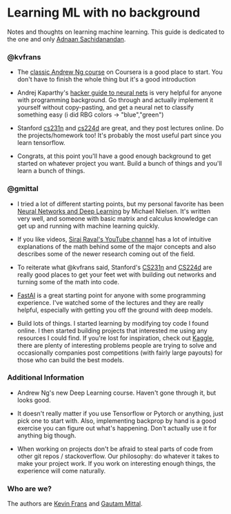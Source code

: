 # Learning ML with no background
Notes and thoughts on learning machine learning. This guide is dedicated to the one and only [Adnaan Sachidanandan](https://github.com/adnaans).

### @kvfrans
- The [classic Andrew Ng course](https://www.coursera.org/learn/machine-learning) on Coursera is a good place to start. You don't have to finish the whole thing but it's a good introduction

- Andrej Kaparthy's [hacker guide to neural nets](http://karpathy.github.io/neuralnets/) is very helpful for anyone with programming background. Go through and actually implement it yourself without copy-pasting, and get a neural net to classify something easy (i did RBG colors -> "blue","green")

- Stanford [cs231n](http://cs231n.stanford.edu/) and [cs224d](http://cs224d.stanford.edu/) are great, and they post lectures online. Do the projects/homework too! It's probably the most useful part since you learn tensorflow.

- Congrats, at this point you'll have a good enough background to get started on whatever project you want. Build a bunch of things and you'll learn a bunch of things.

### @gmittal
- I tried a lot of different starting points, but my personal favorite has been [Neural Networks and Deep Learning](http://neuralnetworksanddeeplearning.com/index.html) by Michael Nielsen. It's written very well, and someone with basic matrix and calculus knowledge can get up and running with machine learning quickly.

- If you like videos, [Siraj Raval's YouTube channel](https://www.youtube.com/channel/UCWN3xxRkmTPmbKwht9FuE5A) has a lot of intuitive explanations of the math behind some of the major concepts and also describes some of the newer research coming out of the field.

- To reiterate what @kvfrans said, Stanford's [CS231n](http://cs231n.stanford.edu/) and [CS224d](http://cs224d.stanford.edu/) are really good places to get your feet wet with building out networks and turning some of the math into code.

- [FastAI](http://fast.ai) is a great starting point for anyone with some programming experience. I've watched some of the lectures and they are really helpful, especially with getting you off the ground with deep models. 

- Build lots of things. I started learning by modifying toy code I found online. I then started building projects that interested me using any resources I could find. If you're lost for inspiration, check out [Kaggle](https://www.kaggle.com/), there are plenty of interesting problems people are trying to solve and occasionally companies post competitions (with fairly large payouts) for those who can build the best models.

### Additional Information

- Andrew Ng's new Deep Learning course. Haven't gone through it, but looks good.

- It doesn't really matter if you use Tensorflow or Pytorch or anything, just pick one to start with. Also, implementing backprop by hand is a good exercise you can figure out what's happening. Don't actually use it for anything big though. 

- When working on projects don't be afraid to steal parts of code from other git repos / stackoverflow. Our philosophy: do whatever it takes to make your project work. If you work on interesting enough things, the experience will come naturally.

### Who are we?
The authors are [Kevin Frans](@kvfrans) and [Gautam Mittal](@gmittal).
